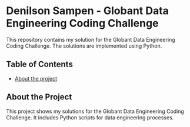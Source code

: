 # Denilson Sampen - Globant Data Engineering Coding Challenge
This repository contains my solution for the Globant Data Engineering Coding Challenge. The solutions are implemented using Python.

## Table of Contents
- [About the project](#about-the-project)

## About the Project
This project shows my solutions for the Globant Data Engineering Coding Challenge. It includes Python scripts for data engineering processes.